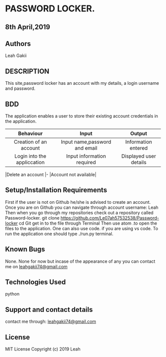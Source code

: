 #  PASSWORD LOCKER.
##  8th April,2019
## Authors
  Leah Gakii
##  DESCRIPTION
  This site,password locker has an account with my details, a login username and password.
## BDD 
The application enables a user to store their existing account credentials in the application. 

| Behaviour | Input | Output |
| :-------: | :---: | :----: |
|Creation of an account|Input name,password and email |Information entered|
|Login into the appliccation |Input information required  |Displayed user details|

|Delete an account |-  |Account not available|

 ##  Setup/Installation Requirements
   First if the user is not on Github he/she is advised to create an account.
   Once you are on Github you can navigate through account username: Leah
   Then when you go through my repositories check out a repository called Password-locker.
   git clone https://github.com/Le07ah57532538/Password-locker
   cd Git get in to the file through Terminal
   Then use atom .to open the files to the application.
   One can also use code. if you are using vs code.
   To run the application one should type ./run.py terminal.
##  Known Bugs
None.
None for now but incase of the appearance of any you can contact me on leahgakii74@gmail.com
##  Technologies Used
   python

## Support and contact details
contact me through: leahgakii74@gmail.com
## License
MIT License
Copyright (c) 2019 Leah
